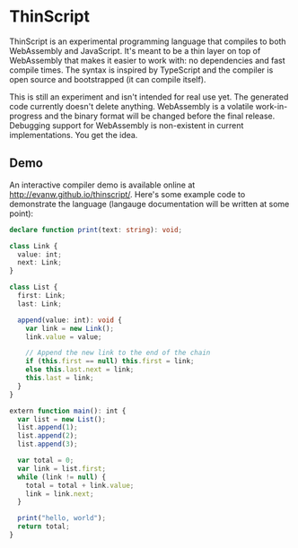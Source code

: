 # ThinScript

ThinScript is an experimental programming language that compiles to both WebAssembly and JavaScript.
It's meant to be a thin layer on top of WebAssembly that makes it easier to work with: no dependencies and fast compile times.
The syntax is inspired by TypeScript and the compiler is open source and bootstrapped (it can compile itself).

This is still an experiment and isn't intended for real use yet.
The generated code currently doesn't delete anything.
WebAssembly is a volatile work-in-progress and the binary format will be changed before the final release.
Debugging support for WebAssembly is non-existent in current implementations.
You get the idea.

## Demo

An interactive compiler demo is available online at http://evanw.github.io/thinscript/. Here's some example code to demonstrate the language (langauge documentation will be written at some point):

```TypeScript
declare function print(text: string): void;

class Link {
  value: int;
  next: Link;
}

class List {
  first: Link;
  last: Link;

  append(value: int): void {
    var link = new Link();
    link.value = value;

    // Append the new link to the end of the chain
    if (this.first == null) this.first = link;
    else this.last.next = link;
    this.last = link;
  }
}

extern function main(): int {
  var list = new List();
  list.append(1);
  list.append(2);
  list.append(3);

  var total = 0;
  var link = list.first;
  while (link != null) {
    total = total + link.value;
    link = link.next;
  }

  print("hello, world");
  return total;
}
```
